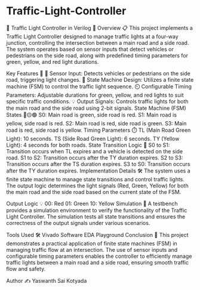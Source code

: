 # Traffic-Light-Controller

🚦 Traffic Light Controller in Verilog 🚦
Overview 📋
This project implements a Traffic Light Controller designed to manage traffic lights at a four-way junction, controlling the intersection between a main road and a side road. The system operates based on sensor inputs that detect vehicles or pedestrians on the side road, along with predefined timing parameters for green, yellow, and red light durations.

Key Features 🌟
🚗 Sensor Input: Detects vehicles or pedestrians on the side road, triggering light changes.
🔄 State Machine Design: Utilizes a finite state machine (FSM) to control the traffic light sequence.
⏲️ Configurable Timing Parameters: Adjustable durations for green, yellow, and red lights to suit specific traffic conditions.
💡 Output Signals: Controls traffic lights for both the main road and the side road using 2-bit signals.
State Machine (FSM) States 🛑🟡🟢
S0: Main road is green, side road is red.
S1: Main road is yellow, side road is red.
S2: Main road is red, side road is green.
S3: Main road is red, side road is yellow.
Timing Parameters ⏱️
TL (Main Road Green Light): 10 seconds.
TS (Side Road Green Light): 6 seconds.
TY (Yellow Light): 4 seconds for both roads.
State Transition Logic 🔄
S0 to S1: Transition occurs when TL expires and a vehicle is detected on the side road.
S1 to S2: Transition occurs after the TY duration expires.
S2 to S3: Transition occurs after the TS duration expires.
S3 to S0: Transition occurs after the TY duration expires.
Implementation Details 🛠️
The system uses a finite state machine to manage state transitions and control traffic lights. The output logic determines the light signals (Red, Green, Yellow) for both the main road and the side road based on the current state of the FSM.

Output Logic 💡
00: Red
01: Green
10: Yellow
Simulation 🧪
A testbench provides a simulation environment to verify the functionality of the Traffic Light Controller. The simulation tests all state transitions and ensures the correctness of the output signals under various scenarios.

Tools Used 🛠️
Vivado Software
EDA Playground
Conclusion 📌
This project demonstrates a practical application of finite state machines (FSM) in managing traffic flow at an intersection. The use of sensor inputs and configurable timing parameters enables the controller to efficiently manage traffic lights between a main road and a side road, ensuring smooth traffic flow and safety.

Author ✍️
Yaswanth Sai Kotyada

